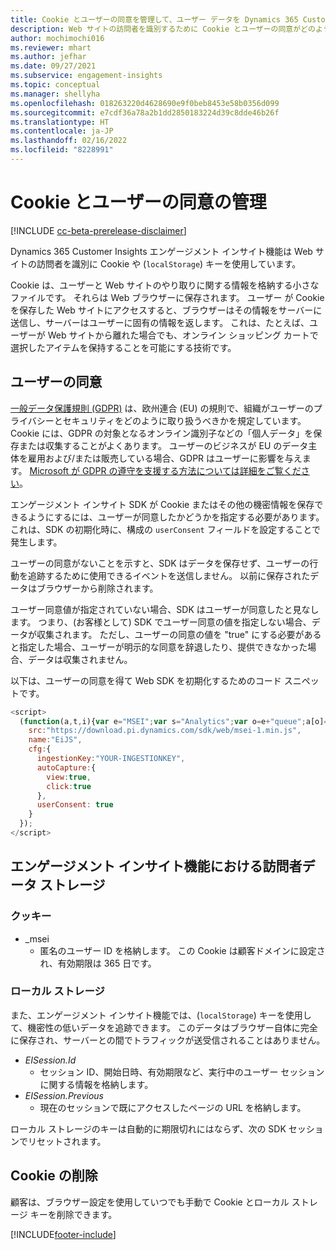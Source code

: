 ```yaml
---
title: Cookie とユーザーの同意を管理して、ユーザー データを Dynamics 365 Customer Insights に保存します
description: Web サイトの訪問者を識別するために Cookie とユーザーの同意がどのように使用されるかを説明します。
author: mochimochi016
ms.reviewer: mhart
ms.author: jefhar
ms.date: 09/27/2021
ms.subservice: engagement-insights
ms.topic: conceptual
ms.manager: shellyha
ms.openlocfilehash: 018263220d4628690e9f0beb8453e58b0356d099
ms.sourcegitcommit: e7cdf36a78a2b1dd2850183224d39c8dde46b26f
ms.translationtype: HT
ms.contentlocale: ja-JP
ms.lasthandoff: 02/16/2022
ms.locfileid: "8228991"
---
```

# <a name="manage-cookies-and-user-consent"></a>Cookie とユーザーの同意の管理

[!INCLUDE [cc-beta-prerelease-disclaimer](includes/cc-beta-prerelease-disclaimer.md)]

Dynamics 365 Customer Insights エンゲージメント インサイト機能は Web サイトの訪問者を識別に Cookie や (`localStorage`) キーを使用しています。

Cookie は、ユーザーと Web サイトのやり取りに関する情報を格納する小さなファイルです。 それらは Web ブラウザーに保存されます。 ユーザー が Cookie を保存した Web サイトにアクセスすると、ブラウザーはその情報をサーバーに送信し、サーバーはユーザーに固有の情報を返します。 これは、たとえば、ユーザーが Web サイトから離れた場合でも、オンライン ショッピング カートで選択したアイテムを保持することを可能にする技術です。

## <a name="user-consent"></a>ユーザーの同意

[一般データ保護規則 (GDPR)](/dynamics365/get-started/gdpr/) は、欧州連合 (EU) の規則で、組織がユーザーのプライバシーとセキュリティをどのように取り扱うべきかを規定しています。 Cookie には、GDPR の対象となるオンライン識別子などの「個人データ」を保存または収集することがよくあります。 ユーザーのビジネスが EU のデータ主体を雇用および/または販売している場合、GDPR はユーザーに影響を与えます。 [Microsoft が GDPR の遵守を支援する方法については詳細をご覧ください](https://www.microsoft.com/trust-center/privacy/gdpr-faqs)。

エンゲージメント インサイト SDK が Cookie またはその他の機密情報を保存できるようにするには、ユーザーが同意したかどうかを指定する必要があります。 これは、SDK の初期化時に、構成の `userConsent` フィールドを設定することで発生します。

ユーザーの同意がないことを示すと、SDK はデータを保存せず、ユーザーの行動を追跡するために使用できるイベントを送信しません。 以前に保存されたデータはブラウザーから削除されます。

ユーザー同意値が指定されていない場合、SDK はユーザーが同意したと見なします。 つまり、(お客様として) SDK でユーザー同意の値を指定しない場合、データが収集されます。 ただし、ユーザーの同意の値を "true" にする必要があると指定した場合、ユーザーが明示的な同意を辞退したり、提供できなかった場合、データは収集されません。

以下は、ユーザーの同意を得て Web SDK を初期化するためのコード スニペットです。
```js
<script>
  (function(a,t,i){var e="MSEI";var s="Analytics";var o=e+"queue";a[o]=a[o]||[];var r=a[e]||function(n){var t={};t[s]={};function e(e){while(e.length){var r=e.pop();t[s][r]=function(e){return function(){a[o].push([e,n,arguments])}}(r)}}var r="track";var i="set";e([r+"Event",r+"View",r+"Action",i+"Property",i+"User","initialize","teardown"]);return t}(i.name);var n=i.name;if(!a[e]){a[n]=r[s];a[o].push(["new",n]);setTimeout(function(){var e="script";var r=t.createElement(e);r.async=1;r.src=i.src;var n=t.getElementsByTagName(e)[0];n.parentNode.insertBefore(r,n)},1)}else{a[n]=new r[s]}if(i.user){a[n].setUser(i.user)}if(i.props){for(var c in i.props){a[n].setProperty(c,i.props[c])}}a[n].initialize(i.cfg)})(window,document,{
    src:"https://download.pi.dynamics.com/sdk/web/msei-1.min.js",
    name:"EiJS",
    cfg:{
      ingestionKey:"YOUR-INGESTIONKEY",
      autoCapture:{
        view:true,
        click:true
      },
      userConsent: true
    }
  });
</script>
```

## <a name="visitor-data-storage-in-engagement-insights-capability"></a>エンゲージメント インサイト機能における訪問者データ ストレージ

### <a name="cookies"></a>クッキー

- _msei
    - 匿名のユーザー ID を格納します。 この Cookie は顧客ドメインに設定され、有効期限は 365 日です。

### <a name="local-storage"></a>ローカル ストレージ

また、エンゲージメント インサイト機能では、(`localStorage`) キーを使用して、機密性の低いデータを追跡できます。 このデータはブラウザー自体に完全に保存され、サーバーとの間でトラフィックが送受信されることはありません。

- *EISession.Id*
    - セッション ID、開始日時、有効期限など、実行中のユーザー セッションに関する情報を格納します。
- *EISession.Previous*
    - 現在のセッションで既にアクセスしたページの URL を格納します。

ローカル ストレージのキーは自動的に期限切れにはならず、次の SDK セッションでリセットされます。

## <a name="deleting-cookies"></a>Cookie の削除

顧客は、ブラウザー設定を使用していつでも手動で Cookie とローカル ストレージ キーを削除できます。


[!INCLUDE[footer-include](../includes/footer-banner.md)]
